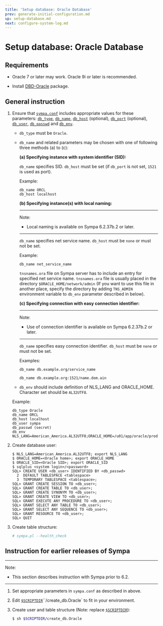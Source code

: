 ```yaml
---
title: 'Setup database: Oracle Database'
prev: generate-initial-configuration.md
up: setup-database.md
next: configure-system-log.md
---
```


Setup database: Oracle Database
===============================

Requirements
------------

  * Oracle 7 or later may work.  Oracle 9i or later is recommended.

  * Install [DBD-Oracle](https://metacpan.org/release/DBD-Oracle) package.

General instruction
-------------------

  1. Ensure that [``sympa.conf``](../layout.md#config) includes appropriate
     values for these parameters:
     [``db_type``](/gpldoc/man/sympa.conf.5.html#db_type),
     [``db_name``](/gpldoc/man/sympa.conf.5.html#db_name),
     [``db_host``](/gpldoc/man/sympa.conf.5.html#db_host) (optional),
     [``db_port``](/gpldoc/man/sympa.conf.5.html#db_port) (optional),
     [``db_user``](/gpldoc/man/sympa.conf.5.html#db_user),
     [``db_passwd``](/gpldoc/man/sympa.conf.5.html#db_passwd) and
     [``db_env``](/gpldoc/man/sympa.conf.5.html#db_env).

       * ``db_type`` must be ``Oracle``.

       * ``db_name`` and related parameters may be chosen with one of
         following three methods (a) to (c):

         **(a) Specifying instance with system identifier (SID):**

         ``db_name`` specifies SID.
         ``db_host`` must be set
         (if ``db_port`` is not set, `1521` is used as port).

         Example:
         ``` code
         db_name ORCL
         db_host localhost
         ```

         **(b) Specifying instance(s) with local naming:**

         ----
         Note:

           * Local naming is available on Sympa 6.2.37b.2 or later.

         ----

         ``db_name`` specifies net service name.
         ``db_host`` must be `none` or must not be set.

         Example:
         ``` code
         db_name net_service_name
         ```

         `tnsnames.ora` file on Sympa server has to include an entry for
         specified net service name.
         `tnsnames.ora` file is usually placed in the directory
         `$ORACLE_HOME/network/admin`
         (If you want to use this file in another place, specify the
         directory by adding `TNS_ADMIN` environment variable to `db_env`
         parameter described in below).

         **(c) Specifying connection with easy connection identifier:**

         ----
         Note:

           * Use of connection identifier is available on
             Sympa 6.2.37b.2 or later.

         ----

         ``db_name`` specifies easy connection identifier.
         ``db_host`` must be `none` or must not be set.

         Examples:
         ``` code
         db_name db.example.org/service_name
         ```
         ``` code
         db_name db.example.org:1521/name.dom.ain
         ```

       * ``db_env`` should include definition of NLS_LANG and ORACLE_HOME.
         Character set should be `AL32UTF8`.

     Example:
     ``` code
     db_type Oracle
     db_name ORCL
     db_host localhost
     db_user sympa
     db_passwd (secret)
     db_env NLS_LANG=American_America.AL32UTF8;ORACLE_HOME=/u01/app/oracle/product/11.2.0/dbhome_1
     ```

  2. Create database user:
     ```
     $ NLS_LANG=American_America.AL32UTF8; export NLS_LANG
     $ ORACLE_HOME=<Oracle home>; export ORACLE_HOME
     $ ORACLE_SID=<Oracle SID>; export ORACLE_SID
     $ sqlplus <system login>/<password>
     SQL> CREATE USER <db_user> IDENTIFIED BY <db_passwd>
       2  DEFAULT TABLESPACE <tablespace>
       3  TEMPORARY TABLESPACE <tablespace>;
     SQL> GRANT CREATE SESSION TO <db_user>;
     SQL> GRANT CREATE TABLE TO <db_user>;
     SQL> GRANT CREATE SYNONYM TO <db_user>;
     SQL> GRANT CREATE VIEW TO <db_user>;
     SQL> GRANT EXECUTE ANY PROCEDURE TO <db_user>;
     SQL> GRANT SELECT ANY TABLE TO <db_user>;
     SQL> GRANT SELECT ANY SEQUENCE TO <db_user>;
     SQL> GRANT RESOURCE TO <db_user>;
     SQL> QUIT
     ```

  3. Create table structure:
     ``` bash
     # sympa.pl --health_check
     ```

Instruction for earlier releases of Sympa
-----------------------------------------

----
Note:

  * This section describes instruction with Sympa prior to 6.2.

----

  1. Set appropriate parameters in `sympa.conf` as described in above.

  2. Edit [``$SCRIPTDIR``](../layout.md#scriptdir)``/create_db.Oracle` to
     fit in your environment.

  3. Create user and table structure (Note: replace
     [``$SCRIPTDIR``](../layout.md#scriptdir)):

     ``` bash
     $ sh $SCRIPTDIR/create_db.Oracle
     ```

